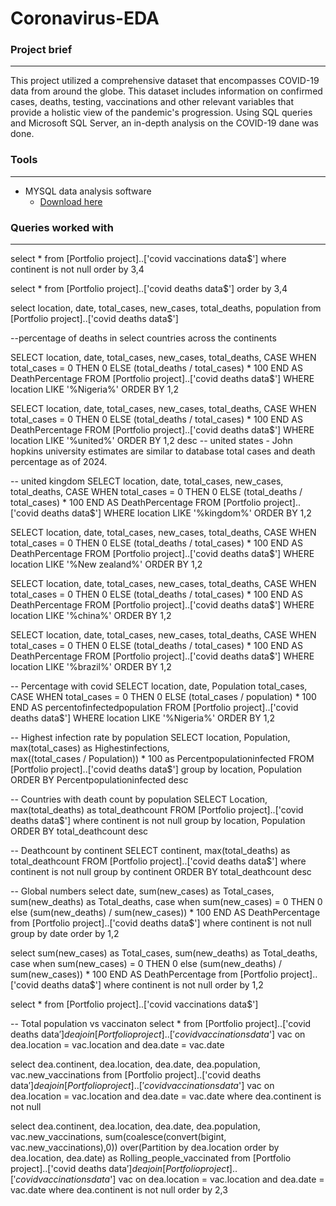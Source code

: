# Coronavirus-EDA

### Project brief

---
This project utilized a comprehensive dataset that encompasses COVID-19 data from around the globe. This dataset includes information on confirmed cases, deaths, testing, vaccinations and other relevant variables that provide a holistic view of the pandemic's progression. Using SQL queries and Microsoft SQL Server, an in-depth analysis on the COVID-19 dane was done.


### Tools
---
- MYSQL data analysis software
    - [Download here](https://www.microsoft.com/en-us/sql-server/sql-server-downloads)

### Queries worked with
  ---

select * 
from [Portfolio project]..['covid vaccinations data$']
where continent is not null
order by 3,4

select * 
from [Portfolio project]..['covid deaths data$']
order by 3,4

select location, 
date, 
total_cases, 
new_cases, total_deaths, population 
from 
[Portfolio project]..['covid deaths data$']

--percentage of deaths in select countries across the continents 

SELECT location, 
       date, 
       total_cases, 
       new_cases, 
       total_deaths, 
       CASE 
           WHEN total_cases = 0 THEN 0 
           ELSE (total_deaths / total_cases) * 100 
       END AS DeathPercentage 
FROM [Portfolio project]..['covid deaths data$'] 
WHERE location LIKE '%Nigeria%' 
ORDER BY 1,2

SELECT location, 
       date, 
       total_cases, 
       new_cases, 
       total_deaths, 
       CASE 
           WHEN total_cases = 0 THEN 0 
           ELSE (total_deaths / total_cases) * 100 
       END AS DeathPercentage 
FROM [Portfolio project]..['covid deaths data$'] 
WHERE location LIKE '%united%' 
ORDER BY 1,2 desc
-- united states - John hopkins university estimates are similar to database total cases and death percentage as of 2024. 

-- united kingdom
SELECT location, 
       date, 
       total_cases, 
       new_cases, 
       total_deaths, 
       CASE 
           WHEN total_cases = 0 THEN 0 
           ELSE (total_deaths / total_cases) * 100 
       END AS DeathPercentage 
FROM [Portfolio project]..['covid deaths data$'] 
WHERE location LIKE '%kingdom%' 
ORDER BY 1,2

SELECT location, 
       date, 
       total_cases, 
       new_cases, 
       total_deaths, 
       CASE 
           WHEN total_cases = 0 THEN 0 
           ELSE (total_deaths / total_cases) * 100 
       END AS DeathPercentage 
FROM [Portfolio project]..['covid deaths data$'] 
WHERE location LIKE '%New zealand%' 
ORDER BY 1,2

SELECT location, 
       date, 
       total_cases, 
       new_cases, 
       total_deaths, 
       CASE 
           WHEN total_cases = 0 THEN 0 
           ELSE (total_deaths / total_cases) * 100 
       END AS DeathPercentage 
FROM [Portfolio project]..['covid deaths data$'] 
WHERE location LIKE '%china%' 
ORDER BY 1,2

SELECT location, 
       date, 
       total_cases, 
       new_cases, 
       total_deaths, 
       CASE 
           WHEN total_cases = 0 THEN 0 
           ELSE (total_deaths / total_cases) * 100 
       END AS DeathPercentage 
FROM [Portfolio project]..['covid deaths data$'] 
WHERE location LIKE '%brazil%' 
ORDER BY 1,2

-- Percentage with covid 
SELECT location, 
       date, 
	   Population
       total_cases, 
       CASE 
           WHEN total_cases = 0 THEN 0 
           ELSE (total_cases / population) * 100 
       END AS percentofinfectedpopulation
FROM [Portfolio project]..['covid deaths data$'] 
WHERE location LIKE '%Nigeria%' 
ORDER BY 1,2 

-- Highest infection rate by population
SELECT location, 
	   Population,
       max(total_cases) as Highestinfections,  
	   max((total_cases / Population)) * 100 as Percentpopulationinfected 
FROM [Portfolio project]..['covid deaths data$'] 
group by location, Population
ORDER BY Percentpopulationinfected desc

-- Countries with death count by population
SELECT Location, max(total_deaths) as total_deathcount 
FROM [Portfolio project]..['covid deaths data$'] 
where continent is not null
group by location, Population
ORDER BY total_deathcount desc

-- Deathcount by continent 
SELECT continent, max(total_deaths) as total_deathcount 
FROM [Portfolio project]..['covid deaths data$'] 
where continent is not null
group by continent
ORDER BY total_deathcount desc

-- Global numbers 
select date,
	sum(new_cases) as Total_cases, 
    sum(new_deaths) as Total_deaths,
	case
           when sum(new_cases) = 0 THEN 0 
           else (sum(new_deaths) / sum(new_cases)) * 100
       END AS DeathPercentage 
from [Portfolio project]..['covid deaths data$'] 
where continent is not null
group by date
order by 1,2

select 
	sum(new_cases) as Total_cases, 
    sum(new_deaths) as Total_deaths,
	case
           when sum(new_cases) = 0 THEN 0 
           else (sum(new_deaths) / sum(new_cases)) * 100
       END AS DeathPercentage 
from [Portfolio project]..['covid deaths data$'] 
where continent is not null
order by 1,2

select *
from [Portfolio project]..['covid vaccinations data$']

-- Total population vs vaccinaton
select *
from [Portfolio project]..['covid deaths data$'] dea
join [Portfolio project]..['covid vaccinations data$'] vac
on dea.location = vac.location
and dea.date = vac.date

select dea.continent, dea.location, dea.date, dea.population, vac.new_vaccinations
from [Portfolio project]..['covid deaths data$'] dea
join [Portfolio project]..['covid vaccinations data$'] vac
on dea.location = vac.location
and dea.date = vac.date
where dea.continent is not null

select dea.continent, dea.location, dea.date, dea.population, vac.new_vaccinations,
sum(coalesce(convert(bigint, vac.new_vaccinations),0)) over(Partition by dea.location order by dea.location, dea.date) 
as Rolling_people_vaccinated
from [Portfolio project]..['covid deaths data$'] dea
join [Portfolio project]..['covid vaccinations data$'] vac
on dea.location = vac.location
and dea.date = vac.date
where dea.continent is not null
order by 2,3
